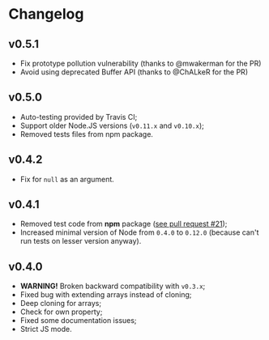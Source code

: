Changelog
=========

v0.5.1
------

- Fix prototype pollution vulnerability (thanks to @mwakerman for the PR)
- Avoid using deprecated Buffer API (thanks to @ChALkeR for the PR)

v0.5.0
------

- Auto-testing provided by Travis CI;
- Support older Node.JS versions (`v0.11.x` and `v0.10.x`);
- Removed tests files from npm package.

v0.4.2
------

- Fix for `null` as an argument.

v0.4.1
------

- Removed test code from <b>npm</b> package
  ([see pull request #21](https://github.com/unclechu/node-deep-extend/pull/21));
- Increased minimal version of Node from `0.4.0` to `0.12.0`
  (because can't run tests on lesser version anyway).

v0.4.0
------

- **WARNING!** Broken backward compatibility with `v0.3.x`;
- Fixed bug with extending arrays instead of cloning;
- Deep cloning for arrays;
- Check for own property;
- Fixed some documentation issues;
- Strict JS mode.
